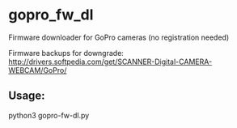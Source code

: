 # gopro_fw_dl

Firmware downloader for GoPro cameras (no registration needed)

Firmware backups for downgrade: http://drivers.softpedia.com/get/SCANNER-Digital-CAMERA-WEBCAM/GoPro/

## Usage:

python3 gopro-fw-dl.py
